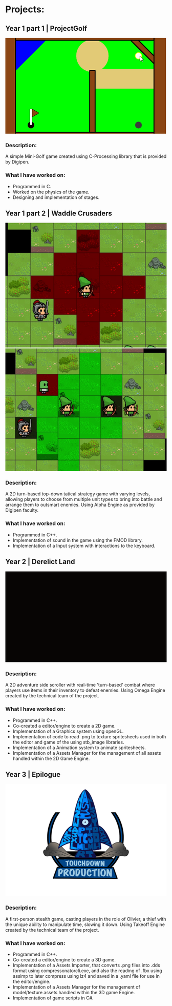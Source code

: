 # Projects:
## Year 1 part 1 	| ProjectGolf
![SneakPeek](images/ProjectGolf/Level1.gif)
### Description:
A simple Mini-Golf game created using C-Processing library that is provided by Digipen.
### What I have worked on:
- Programmed in C.
- Worked on the physics of the game.
- Designing and implementation of stages.

## Year 1 part 2 	| Waddle Crusaders
![SneakPeek](images/WaddleCrusaders/1.png)
![SneakPeek](images/WaddleCrusaders/2.png)
### Description:
A 2D turn-based top-down tatical strategy game with varying levels, allowing players to choose from multiple unit types to bring into battle and arrange them to outsmart enemies. 
Using Alpha Engine as provided by Digipen faculty.
### What I have worked on:
- Programmed in C++.
- Implementation of sound in the game using the FMOD library.
- Implementation of a Input system with interactions to the keyboard.

## Year 2	      	| Derelict Land
![SneakPeek](images/DerelictLand/1.gif)
### Description:
A 2D adventure side scroller with real-time 'turn-based' combat where players use items in their inventory to defeat enemies.
Using Omega Engine created by the technical team of the project.
### What I have worked on:
- Programmed in C++.
- Co-created a editor/engine to create a 2D game.
- Implementation of a Graphics system using openGL.
- Implementation of code to read .png to texture spritesheets used in both the editor and game of the using stb_image libraries.
- Implementation of a Animation system to animate spritesheets.
- Implementation of a Assets Manager for the management of all assets handled within the 2D Game Engine.

## Year 3	      	| Epilogue
![SneakPeek](images/Epilogue/TouchdownProductionLogo.png)
### Description:
A first-person stealth game, casting players in the role of Olivier, a thief with the unique ability to manipulate time, slowing it down.
Using Takeoff Engine created by the technical team of the project.
### What I have worked on:
- Programmed in C++.
- Co-created a editor/engine to create a 3D game.
- Implementation of a Assets Importer, that converts .png files into .dds format using compressonatorcli.exe, and also the reading of .fbx using assimp to later compress using lz4 and saved in a .yaml file for use in the editor/engine.
- Implementation of a Assets Manager for the management of model/texture assets handled within the 3D game Engine.
- Implementation of game scripts in C#.
